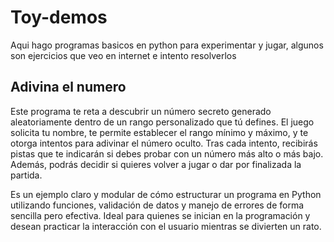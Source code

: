 # Toy-demos
Aqui hago programas basicos en python para experimentar y jugar, algunos son ejercicios que veo en internet e intento resolverlos

## Adivina el numero

Este programa te reta a descubrir un número secreto generado aleatoriamente dentro de un rango personalizado que tú defines. El juego solicita tu nombre, te permite establecer el rango mínimo y máximo, y te otorga intentos para adivinar el número oculto. Tras cada intento, recibirás pistas que te indicarán si debes probar con un número más alto o más bajo. Además, podrás decidir si quieres volver a jugar o dar por finalizada la partida.

Es un ejemplo claro y modular de cómo estructurar un programa en Python utilizando funciones, validación de datos y manejo de errores de forma sencilla pero efectiva. Ideal para quienes se inician en la programación y desean practicar la interacción con el usuario mientras se divierten un rato.

